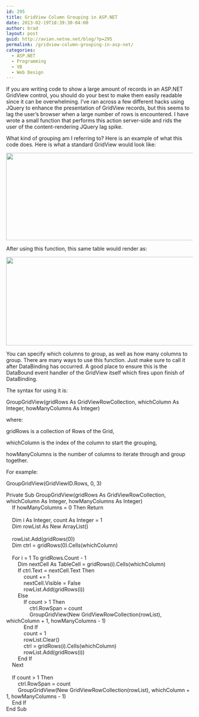 ```yaml
---
id: 295
title: GridView Column Grouping in ASP.NET
date: 2013-02-19T18:39:30-04:00
author: brad
layout: post
guid: http://avian.netne.net/blog/?p=295
permalink: /gridview-column-grouping-in-asp-net/
categories:
  - ASP.NET
  - Programming
  - VB
  - Web Design
---
```

If you are writing code to show a large amount of records in an ASP.NET GridView control, you should do your best to make them easily readable since it can be overwhelming. I’ve ran across a few different hacks using JQuery to enhance the presentation of GridView records, but this seems to lag the user’s browser when a large number of rows is encountered. I have wrote a small function that performs this action server-side and rids the user of the content-rendering JQuery lag spike.

<!--more-->

What kind of grouping am I referring to? Here is an example of what this code does. Here is what a standard GridView would look like:

[<img class="alignnone size-full wp-image-299" title="before" src="/images/2013/02/before.png" alt="" width="536" height="236" srcset="/images/2013/02/before.png 536w, /images/2013/02/before-300x132.png 300w" sizes="(max-width: 536px) 100vw, 536px" />](/images/2013/02/before.png)

After using this function, this same table would render as:

[<img class="alignnone size-full wp-image-300" title="after" src="/images/2013/02/after.png" alt="" width="530" height="239" srcset="/images/2013/02/after.png 530w, /images/2013/02/after-300x135.png 300w" sizes="(max-width: 530px) 100vw, 530px" />](/images/2013/02/after.png)

You can specify which columns to group, as well as how many columns to group. There are many ways to use this function. Just make sure to call it after DataBinding has occurred. A good place to ensure this is the DataBound event handler of the GridView itself which fires upon finish of DataBinding.

The syntax for using it is:

GroupGridView(gridRows As GridViewRowCollection, whichColumn As Integer, howManyColumns As Integer)

where:

gridRows is a collection of Rows of the Grid,

whichColumn is the index of the column to start the grouping,

howManyColumns is the number of columns to iterate through and group together.

For example:

GroupGridView(GridViewID.Rows, 0, 3)

<div class="codecolorer-container vb default">
  <div class="vb codecolorer">
    <span class="kw2">Private</span> <span class="kw2">Sub</span> GroupGridView(gridRows <span class="kw4">As</span> GridViewRowCollection, whichColumn <span class="kw4">As</span> <span class="kw1">Integer</span>, howManyColumns <span class="kw4">As</span> <span class="kw1">Integer</span>)<br />     <span class="kw3">If</span> howManyColumns = 0 <span class="kw3">Then</span> Return<br /> <br />     <span class="kw4">Dim</span> i <span class="kw4">As</span> <span class="kw1">Integer</span>, count <span class="kw4">As</span> <span class="kw1">Integer</span> = 1<br />     <span class="kw4">Dim</span> rowList <span class="kw4">As</span> <span class="kw2">New</span> ArrayList()<br /> <br />     rowList.Add(gridRows(0))<br />     <span class="kw4">Dim</span> ctrl = gridRows(0).Cells(whichColumn)<br /> <br />     <span class="kw3">For</span> i = 1 <span class="kw3">To</span> gridRows.Count - 1<br />         <span class="kw4">Dim</span> nextCell <span class="kw4">As</span> TableCell = gridRows(i).Cells(whichColumn)<br />         <span class="kw3">If</span> ctrl.Text = nextCell.Text <span class="kw3">Then</span><br />             count += 1<br />             nextCell.Visible = <span class="kw5">False</span><br />             rowList.Add(gridRows(i))<br />         <span class="kw3">Else</span><br />             <span class="kw3">If</span> count > 1 <span class="kw3">Then</span><br />                 ctrl.RowSpan = count<br />                 GroupGridView(<span class="kw2">New</span> GridViewRowCollection(rowList), whichColumn + 1, howManyColumns - 1)<br />             <span class="kw3">End</span> <span class="kw3">If</span><br />             count = 1<br />             rowList.Clear()<br />             ctrl = gridRows(i).Cells(whichColumn)<br />             rowList.Add(gridRows(i))<br />         <span class="kw3">End</span> <span class="kw3">If</span><br />     <span class="kw3">Next</span><br /> <br />     <span class="kw3">If</span> count > 1 <span class="kw3">Then</span><br />         ctrl.RowSpan = count<br />         GroupGridView(<span class="kw2">New</span> GridViewRowCollection(rowList), whichColumn + 1, howManyColumns - 1)<br />     <span class="kw3">End</span> <span class="kw3">If</span><br /> <span class="kw3">End</span> <span class="kw2">Sub</span>
  </div>
</div>